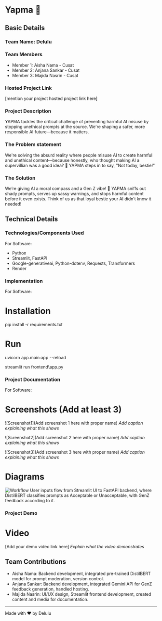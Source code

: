 # Yapma 🎯


## Basic Details
### Team Name: Delulu


### Team Members
- Member 1: Aisha Nama - Cusat
- Member 2: Anjana Sankar - Cusat
- Member 3: Majida Nasrin - Cusat

### Hosted Project Link
[mention your project hosted project link here]

### Project Description
YAPMA tackles the critical challenge of preventing harmful AI misuse by stopping unethical prompts at the source. We're shaping a safer, more responsible AI future—because it matters.

### The Problem statement
We're solving the absurd reality where people misuse AI to create harmful and unethical content—because honestly, who thought making AI a supervillian was a good idea? 😤 YAPMA steps in to say, "Not today, bestie!"

### The Solution
We’re giving AI a moral compass and a Gen Z vibe! 🌟 YAPMA sniffs out shady prompts, serves up sassy warnings, and stops harmful content before it even exists. Think of us as that loyal bestie your AI didn’t know it needed! 

## Technical Details
### Technologies/Components Used
For Software:
- Python 
- Streamlit, FastAPI
- Google-generativeai, Python-dotenv, Requests, Transformers
- Render

### Implementation
For Software:
# Installation
pip install -r requirements.txt

# Run
uvicorn app.main:app --reload

streamlit run frontend\app.py

### Project Documentation
For Software:

# Screenshots (Add at least 3)
![Screenshot1](Add screenshot 1 here with proper name)
*Add caption explaining what this shows*

![Screenshot2](Add screenshot 2 here with proper name)
*Add caption explaining what this shows*

![Screenshot3](Add screenshot 3 here with proper name)
*Add caption explaining what this shows*

# Diagrams
![Workflow](https://i.imgur.com/knwvezq.png)
User inputs flow from Streamlit UI to FastAPI backend, where DistilBERT classifies prompts as Acceptable or Unacceptable, with GenZ feedback according to it.

### Project Demo
# Video
[Add your demo video link here]
*Explain what the video demonstrates*


## Team Contributions
- Aisha Nama: Backend development, integrated pre-trained DistilBERT model for prompt moderation, version control.
- Anjana Sankar: Backend development, integrated Gemini API for GenZ feedback generation, handled hosting.
- Majida Nasrin: UI/UX design, Streamlit frontend development, created content and media for documentation.

---
Made with ❤️ by Delulu
